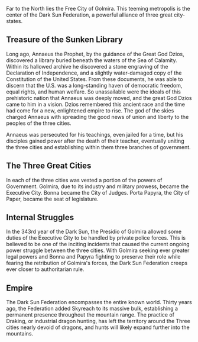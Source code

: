 Far to the North lies the Free City of Golmira. This teeming metropolis is the center of the Dark Sun Federation, a powerful alliance of three great city-states. 

## Treasure of the Sunken Library
Long ago, Annaeus the Prophet, by the guidance of the Great God Dzios, discovered a library buried beneath the waters of the Sea of Calamity. Within its hallowed archive he discovered a stone engraving of the Declaration of Independence, and a slightly water-damaged copy of the Constitution of the United States. From these documents, he was able to discern that the U.S. was a long-standing haven of democratic freedom, equal rights, and human welfare. So unassailable were the ideals of this prehistoric nation that Annaeus was deeply moved, and the great God Dzios came to him in a vision. Dzios remembered this ancient race and the time had come for a new, enlightened empire to rise. The god of the skies charged Annaeus with spreading the good news of union and liberty to the peoples of the three cities.

Annaeus was persecuted for his teachings, even jailed for a time, but his disciples gained power after the death of their teacher, eventually uniting the three cities and establishing within them three branches of government.

## The Three Great Cities
In each of the three cities was vested a portion of the powers of Government. Golmira, due to its industry and military prowess, became the Executive City. Bonna became the City of Judges. Porta Papyra, the City of Paper, became the seat of legislature.

## Internal Struggles
In the 343rd year of the Dark Sun, the Presidio of Golmira allowed some duties of the Executive City to be handled by private police forces.  This is believed to be one of the inciting incidents that caused the current ongoing power struggle between the three cities. With Golmira seeking ever greater legal powers and Bonna and Papyra fighting to preserve their role while fearing the retribution of Golmira's forces, the Dark Sun Federation creeps ever closer to authoritarian rule.

## Empire
The Dark Sun Federation encompasses the entire known world. Thirty years ago, the Federation added Skyreach to its massive bulk, establishing a permanent presence throughout the mountain range. The practice of Draking, or industrial dragon hunting, has left the territory around the Three cities nearly devoid of dragons, and hunts will likely expand further into the mountains.